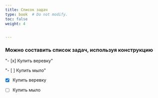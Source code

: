 ```yaml
---
title: Список задач
type: book  # Do not modify.
toc: false
weight: 4
  

---
```


### Можно составить список задач, используя конструкцию 

"- [x] Купить веревку"

"- [ ] Купить мыло" 



- [x] Купить веревку
- [ ]  Купить мыло







